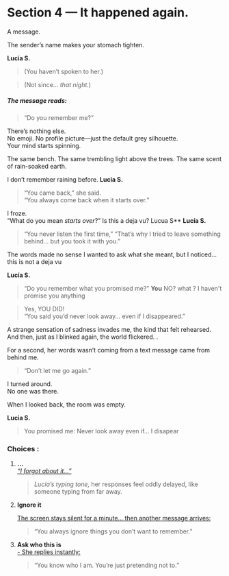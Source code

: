 # Section 4 — It happened again.

A message.

The sender’s name makes your stomach tighten.

 **Lucía S.**

>(You haven’t spoken to her.)

>(Not since… *that night.*)

##### The message reads:

> “Do you remember me?”

There’s nothing else.  
No emoji. No profile picture—just the default grey silhouette.  
Your mind starts spinning.

The same bench. The same trembling light above the trees. The same scent of rain-soaked earth.
  
I don’t remember raining before.
**Lucía S.**
> “You came back,” she said.    
> “You always come back when it starts over.”

I froze.  
“What do you mean *starts over*?”
Is this a deja vu?
Lucua S**
**Lucía S.**
> “You never listen the first time,” 
> “That’s why I tried to leave something behind... but you took it with you.”

The words made no sense 
I wanted to ask what she meant, but I noticed... this is not  a deja vu

**Lucía S.**
> “Do you remember what you promised me?” 
**You**
>NO? what ? I haven't promise you anything 

 >Yes, YOU DID!  
> “You said you’d never look away… even if I disappeared.”

A strange sensation  of sadness invades me, the kind  that felt rehearsed.  
And then, just as I blinked again, the world flickered.  .  

For a second, her words wasn’t coming from a text message came from behind me.

> “Don’t let me go again.”

I turned around.  
No one was there.

When I looked back, the room was empty.  

**Lucia S.**
>You promised me:
>Never look away even if...
 I disapear

###  Choices :


1. **...**  
   [_“I forgot about it...”_](/Final%20Proyect/section5_revelation.md)  
   > *Lucía’s typing tone,* her responses feel oddly delayed, like someone typing from far away.

2. **Ignore it** 

   [The screen stays silent for a minute… then another message arrives:  ](/Final%20Proyect/section5_revelation.md)
     > “You always ignore things you don’t want to remember.”

3. **Ask who this is**  
   [- She replies instantly:  ](/Final%20Proyect/section5_revelation.md)
     > “You know who I am. You’re just pretending not to.”











